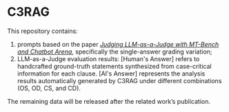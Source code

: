 # C3RAG

This repository contains:
1. prompts based on the paper [*Judging LLM-as-a-Judge with MT-Bench and Chatbot Arena*](https://arxiv.org/abs/2306.05685), specifically the single-answer grading variation;
2. LLM-as-a-Judge evaluation results:
      [Human's Answer] refers to handcrafted ground-truth statements synthesized from case-critical information for each clause.
      [AI's Answer] represents the analysis results automatically generated by C3RAG under different combinations (OS, OD, CS, and CD).

The remaining data will be released after the related work’s publication.
